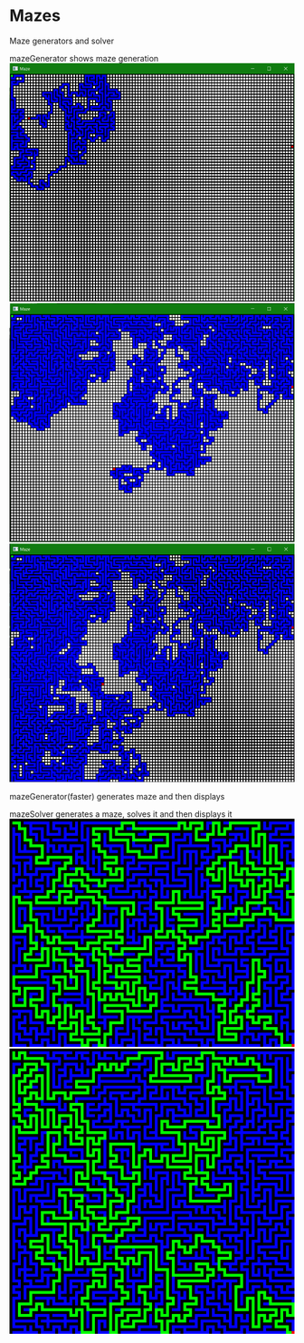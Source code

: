 # Mazes
Maze generators and solver


mazeGenerator shows maze generation
![MazeCreate](https://github.com/MattR2718/Mazes/blob/main/mazeGenerator/MazeCreate.PNG)
![MazeCreate2](https://github.com/MattR2718/Mazes/blob/main/mazeGenerator/MazeCreate2.PNG)
![MazeCreate3](https://github.com/MattR2718/Mazes/blob/main/mazeGenerator/MazeCreate3.PNG)

mazeGenerator(faster) generates maze and then displays

mazeSolver generates a maze, solves it and then displays it
![SolvedMaze1](https://github.com/MattR2718/Mazes/blob/main/mazeSolver/solvedMaze2000-3348.png)
![SolvedMaze2](https://github.com/MattR2718/Mazes/blob/main/mazeSolver/solvedMaze2500-16035.png)

